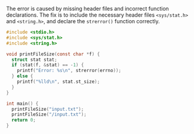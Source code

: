 The error is caused by missing header files and incorrect function declarations. The fix is to include the necessary header files `<sys/stat.h>` and `<string.h>`, and declare the `strerror()` function correctly.

```c
#include <stdio.h>
#include <sys/stat.h>
#include <string.h>

void printFileSize(const char *f) {
  struct stat stat;
  if (stat(f, &stat) == -1) {
    printf("Error: %s\n", strerror(errno));
  } else {
    printf("%lld\n", stat.st_size);
  }
}

int main() {
  printFileSize("input.txt");
  printFileSize("/input.txt");
  return 0;
}
```
